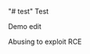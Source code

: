 "# test" 
Test

Demo edit

Abusing to exploit RCE


                               


                  




